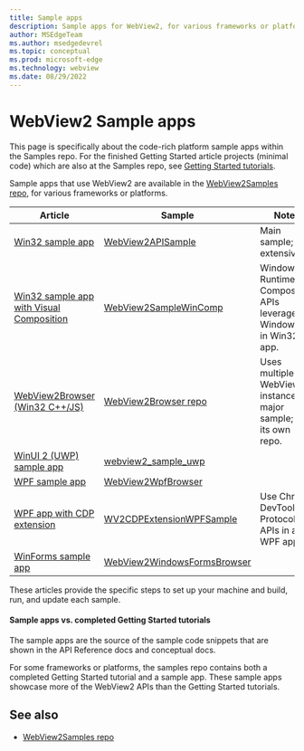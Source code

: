 ```yaml
---
title: Sample apps
description: Sample apps for WebView2, for various frameworks or platforms including WinUI 2 (UWP), WinUI 3 (Windows App SDK), WPF, WPF with Chrome DevTools Protocol extension, WinForms, Win32/C++, and Win32 with Visual Composition.
author: MSEdgeTeam
ms.author: msedgedevrel
ms.topic: conceptual
ms.prod: microsoft-edge
ms.technology: webview
ms.date: 08/29/2022
---
```

# WebView2 Sample apps

This page is specifically about the code-rich platform sample apps within the Samples repo.  For the finished Getting Started article projects (minimal code) which are also at the Samples repo, see [Getting Started tutorials](https://learn.microsoft.com/en-us/microsoft-edge/webview2/get-started/get-started).


Sample apps that use WebView2 are available in the [WebView2Samples repo](https://github.com/MicrosoftEdge/WebView2Samples/tree/main/SampleApps), for various frameworks or platforms.

| Article | Sample | Notes |
|---|---|---|
| [Win32 sample app](samples/webview2apissample.md) | [WebView2APISample](https://github.com/MicrosoftEdge/WebView2Samples/tree/main/SampleApps/WebView2APISample) | Main sample; extensive. |
| [Win32 sample app with Visual Composition](samples/webview2samplewincomp.md) | [WebView2SampleWinComp](https://github.com/MicrosoftEdge/WebView2Samples/tree/main/SampleApps/WebView2SampleWinComp) | Windows Runtime Composition APIs leverage the Windows UI in Win32 app. |
| [WebView2Browser (Win32 C++/JS)](samples/webview2browser.md) | [WebView2Browser repo](https://github.com/MicrosoftEdge/WebView2Browser) | Uses multiple WebView2 instances.  A major sample; has its own repo. |
| [WinUI 2 (UWP) sample app](samples/webview2_sample_uwp.md) | [webview2_sample_uwp](https://github.com/MicrosoftEdge/WebView2Samples/tree/main/SampleApps/webview2_sample_uwp) | &nbsp; |
| [WPF sample app](samples/webview2wpfbrowser.md) | [WebView2WpfBrowser](https://github.com/MicrosoftEdge/WebView2Samples/tree/main/SampleApps/WebView2WpfBrowser) | &nbsp; |
| [WPF app with CDP extension](samples/wv2cdpextensionwpfsample.md) | [WV2CDPExtensionWPFSample](https://github.com/MicrosoftEdge/WebView2Samples/tree/main/SampleApps/WV2CDPExtensionWPFSample) | Use Chrome DevTools Protocol APIs in a WPF app. |
| [WinForms sample app](samples/webview2windowsformsbrowser.md) | [WebView2WindowsFormsBrowser](https://github.com/MicrosoftEdge/WebView2Samples/tree/main/SampleApps/WebView2WindowsFormsBrowser) | &nbsp; |

<!--
| [WinUI 3 (Windows App SDK) sample app](./samples/webview2-winui3-sample.md) | _pending_ PR: https://github.com/MicrosoftEdge/WebView2Samples/pull/142 [WebView2_WinUI3_Sample](https://github.com/MicrosoftEdge/WebView2Samples/tree/main/SampleApps/WebView2_WinUI3_Sample) | [Tutorial](get-started/winui.md).<br/> [Completed tutorial project](https://github.com/MicrosoftEdge/WebView2Samples/tree/main/GettingStartedGuides/WinUI3_GettingStarted). |
-->

These articles provide the specific steps to set up your machine and build, run, and update each sample.


#### Sample apps vs. completed Getting Started tutorials

The sample apps are the source of the sample code snippets that are shown in the API Reference docs and conceptual docs.

For some frameworks or platforms, the samples repo contains both a completed Getting Started tutorial and a sample app.  These sample apps showcase more of the WebView2 APIs than the Getting Started tutorials.


<!-- ====================================================================== -->
## See also

* [WebView2Samples repo](https://github.com/MicrosoftEdge/WebView2Samples#readme)
